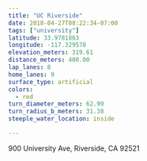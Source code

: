```yaml
---
title: "UC Riverside"
date: 2018-04-27T08:22:34-07:00
tags: ["university"]
latitude: 33.9781863
longitude: -117.329578
elevation_meters: 319.61
distance_meters: 400.00
lap_lanes: 8
home_lanes: 9
surface_type: artificial
colors: 
  - red
turn_diameter_meters: 62.99
turn_radius_b_meters: 31.38
steeple_water_location: inside

---
```

900 University Ave, Riverside, CA 92521
<!--more-->
